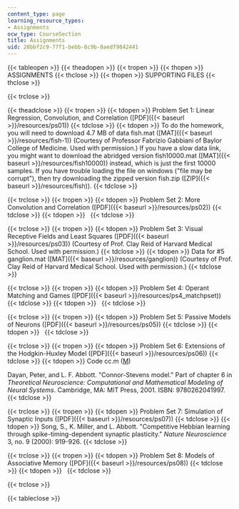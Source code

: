 ```yaml
---
content_type: page
learning_resource_types:
- Assignments
ocw_type: CourseSection
title: Assignments
uid: 20bbf2c9-77f1-bebb-8c9b-8aedf9842441
---
```


{{< tableopen >}}
{{< theadopen >}}
{{< tropen >}}
{{< thopen >}}
ASSIGNMENTS
{{< thclose >}}
{{< thopen >}}
SUPPORTING FILES
{{< thclose >}}

{{< trclose >}}

{{< theadclose >}}
{{< tropen >}}
{{< tdopen >}}
Problem Set 1: Linear Regression, Convolution, and Correlation ([PDF]({{< baseurl >}}/resources/ps01))
{{< tdclose >}}
{{< tdopen >}}
To do the homework, you will need to download 4.7 MB of data fish.mat ([MAT]({{< baseurl >}}/resources/fish-1)) (Courtesy of Professor Fabrizio Gabbiani of Baylor College of Medicine. Used with permission.) If you have a slow data link, you might want to download the abridged version fish10000.mat ([MAT]({{< baseurl >}}/resources/fish10000)) instead, which is just the first 10000 samples. If you have trouble loading the file on windows ("file may be corrupt"), then try downloading the zipped version fish.zip ([ZIP]({{< baseurl >}}/resources/fish)).
{{< tdclose >}}

{{< trclose >}}
{{< tropen >}}
{{< tdopen >}}
Problem Set 2: More Convolution and Correlation ([PDF]({{< baseurl >}}/resources/ps02))
{{< tdclose >}}
{{< tdopen >}}
 
{{< tdclose >}}

{{< trclose >}}
{{< tropen >}}
{{< tdopen >}}
Problem Set 3: Visual Receptive Fields and Least Squares ([PDF]({{< baseurl >}}/resources/ps03)) (Courtesy of Prof. Clay Reid of Harvard Medical School. Used with permission.)
{{< tdclose >}}
{{< tdopen >}}
Data for #5 ganglion.mat ([MAT]({{< baseurl >}}/resources/ganglion)) (Courtesy of Prof. Clay Reid of Harvard Medical School. Used with permission.)
{{< tdclose >}}

{{< trclose >}}
{{< tropen >}}
{{< tdopen >}}
Problem Set 4: Operant Matching and Games ([PDF]({{< baseurl >}}/resources/ps4_matchpset))
{{< tdclose >}}
{{< tdopen >}}
 
{{< tdclose >}}

{{< trclose >}}
{{< tropen >}}
{{< tdopen >}}
Problem Set 5: Passive Models of Neurons ([PDF]({{< baseurl >}}/resources/ps05))
{{< tdclose >}}
{{< tdopen >}}
 
{{< tdclose >}}

{{< trclose >}}
{{< tropen >}}
{{< tdopen >}}
Problem Set 6: Extensions of the Hodgkin-Huxley Model ([PDF]({{< baseurl >}}/resources/ps06))
{{< tdclose >}}
{{< tdopen >}}
Code cc.m ([M](/courses/brain-and-cognitive-sciences/9-29j-introduction-to-computational-neuroscience-spring-2004/assignments/cc.m))  
  
Dayan, Peter, and L. F. Abbott. "Connor-Stevens model." Part of chapter 6 in _Theoretical Neuroscience: Computational and Mathematical Modeling of Neural Systems_. Cambridge, MA: MIT Press, 2001. ISBN: 9780262041997.
{{< tdclose >}}

{{< trclose >}}
{{< tropen >}}
{{< tdopen >}}
Problem Set 7: Simulation of Synaptic Inputs ([PDF]({{< baseurl >}}/resources/ps07))
{{< tdclose >}}
{{< tdopen >}}
Song, S., K. Miller, and L. Abbott. "Competitive Hebbian learning through spike-timing-dependent synaptic plasticity." _Nature Neuroscience_ 3, no. 9 (2000): 919-926.
{{< tdclose >}}

{{< trclose >}}
{{< tropen >}}
{{< tdopen >}}
Problem Set 8: Models of Associative Memory ([PDF]({{< baseurl >}}/resources/ps08))
{{< tdclose >}}
{{< tdopen >}}
 
{{< tdclose >}}

{{< trclose >}}

{{< tableclose >}}